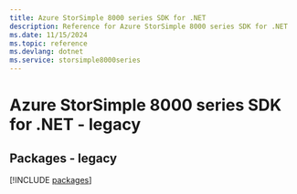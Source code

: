 ```yaml
---
title: Azure StorSimple 8000 series SDK for .NET
description: Reference for Azure StorSimple 8000 series SDK for .NET
ms.date: 11/15/2024
ms.topic: reference
ms.devlang: dotnet
ms.service: storsimple8000series
---
```

# Azure StorSimple 8000 series SDK for .NET - legacy
## Packages - legacy
[!INCLUDE [packages](storsimple-8000-series-index.md)]